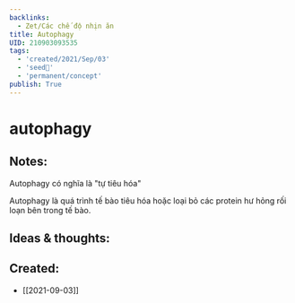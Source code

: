 ```yaml
---
backlinks:
  - Zet/Các chế độ nhịn ăn
title: Autophagy
UID: 210903093535
tags:
  - 'created/2021/Sep/03'
  - 'seed🥜'
  - 'permanent/concept'
publish: True
---
```

# autophagy

## Notes:
Autophagy có nghĩa là "tự tiêu hóa"

Autophagy là quá trình tế bào tiêu hóa hoặc loại bỏ các protein hư hỏng rối loạn bên trong tế bào.

## Ideas & thoughts:
## Created:
- [[2021-09-03]]
